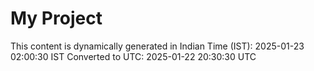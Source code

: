 # My Project

This content is dynamically generated in Indian Time (IST): 2025-01-23 02:00:30 IST
Converted to UTC: 2025-01-22 20:30:30 UTC
